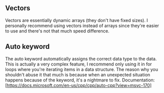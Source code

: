 ## Vectors
Vectors are essentially dynamic arrays (they don't have fixed sizes). I personally recommend using vectors instead of arrays since they're easier to use and there's not that much speed difference.

## Auto keyword
The auto keyword automatically assigns the correct data type to the data. This is actually a very complex feature, I recommend only using it in for loops where you're iterating items in a data structure. The reason why you shouldn't abuse it that much is because when an unexpected situation happens because of the keyword, it's a nightmare to fix. 
Documentation: [https://docs.microsoft.com/en-us/cpp/cpp/auto-cpp?view=msvc-170]

